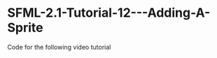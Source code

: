 SFML-2.1-Tutorial-12---Adding-A-Sprite
======================================

Code for the following video tutorial 
